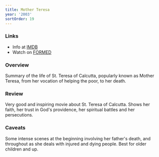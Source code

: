 ```yaml
---
title: Mother Teresa
year: '2003'
sortOrder: 19
---
```


### Links

* Info at [IMDB](https://www.imdb.com/title/tt0375986/)
* Watch on [FORMED](https://watch.formed.org/mother-teresa-1)

### Overview

Summary of the life of St. Teresa of Calcutta, popularly known as Mother Teresa, from her vocation of helping the poor, to her death.

### Review

Very good and inspiring movie about St. Teresa of Calcutta. Shows her faith, her trust in God's providence, her spiritual battles and her persecutions.

### Caveats

Some intense scenes at the beginning involving her father's death, and throughout as she deals with injured and dying people. Best for older children and up.
